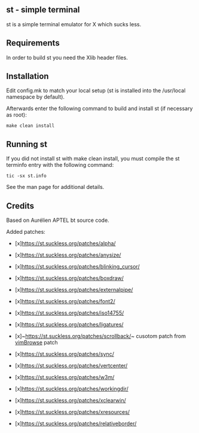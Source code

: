 st - simple terminal
--------------------
st is a simple terminal emulator for X which sucks less.


Requirements
------------
In order to build st you need the Xlib header files.


Installation
------------
Edit config.mk to match your local setup (st is installed into
the /usr/local namespace by default).

Afterwards enter the following command to build and install st (if
necessary as root):

    make clean install


Running st
----------
If you did not install st with make clean install, you must compile
the st terminfo entry with the following command:

    tic -sx st.info

See the man page for additional details.

Credits
-------
Based on Aurélien APTEL <aurelien dot aptel at gmail dot com> bt source code.

Added patches:
- [x]https://st.suckless.org/patches/alpha/
- [x]https://st.suckless.org/patches/anysize/
- [x]https://st.suckless.org/patches/blinking_cursor/
- [x]https://st.suckless.org/patches/boxdraw/
- [x]https://st.suckless.org/patches/externalpipe/
- [x]https://st.suckless.org/patches/font2/
- [x]https://st.suckless.org/patches/iso14755/
- [x]https://st.suckless.org/patches/ligatures/
- [x]~https://st.suckless.org/patches/scrollback/~ cusotom patch from [vimBrowse](https://st.suckless.org/patches/vim_browse/) patch
- [x]https://st.suckless.org/patches/sync/
- [x]https://st.suckless.org/patches/vertcenter/
- [x]https://st.suckless.org/patches/w3m/
- [x]https://st.suckless.org/patches/workingdir/
- [x]https://st.suckless.org/patches/xclearwin/
- [x]https://st.suckless.org/patches/xresources/

- [x]https://st.suckless.org/patches/relativeborder/
